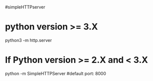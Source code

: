#simpleHTTPserver
# python version >=  3.X
python3 -m http.server

# If Python version >= 2.X and < 3.X
python -m SimpleHTTPServer
#default port: 8000
